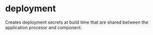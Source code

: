 # deployment
Creates deployment secrets at build time that are shared between the application procesor and component.